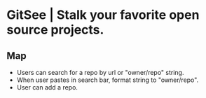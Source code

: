 # GitSee | Stalk your favorite open source projects.

## Map
- Users can search for a repo by url or "owner/repo" string.
- When user pastes in search bar, format string to "owner/repo".
- User can add a repo.
